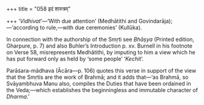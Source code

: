 +++
title = "058 इदं शास्त्रम्"

+++
‘*Vidhivat*’—‘With due attention’ (Medhātithi and
Govindarāja);—‘according to rule,—with due ceremonies’ (Kullūka).

In connection with the authorship of the Smṛti see *Bhāṣya* (Printed
edition, Gharpure, p. 7) and also Buhler’s Introduction p. xv. Burnell
in his footnote on Verse 58, misrepresents Medhātithi, by imputing to
him a view which he has put forward only as held by ‘some people’
‘*Kechit*’.

Parāśara-mādhava (Ācāra—p. 106) quotes this verse in support of the view
that the Smṛtis are the work of Brahmā; and it adds that—‘as Brahmā, so
Svāyambhuva Manu also, compiles the Duties that have been ordained in
the Veda;—which establishes the beginningless and immutable character of
*Dharma*.’
